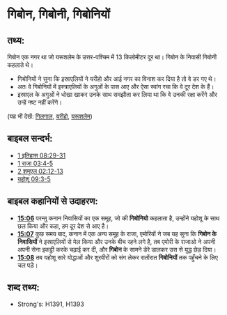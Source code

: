 # गिबोन, गिबोनी, गिबोनियों  #

## तथ्य: ##

गिबोन एक नगर था जो यरूशलेम के उत्तर-पश्चिम में 13 किलोमीटर दूर था। गिबोन के निवासी गिबोनी कहलाते थे।

* गिबोनियों ने सुना कि इस्राएलियों ने यरीहो और आई नगर का विनाश कर दिया है तो वे डर गए थे।
* अतः वे गिबोनियों में इस्त्राएलियों के अगुओं के पास आए और ऐसा स्वांग रचा कि वे दूर देश के हैं। 
* इस्राएल के अगुओं ने धोखा खाकर उनके साथ समझौता कर लिया था कि वे उनकी रक्षा करेंगे और उन्हें नष्ट नहीं करेंगे।

(यह भी देखें: [गिलगाल](../names/gilgal.md), [यरीहो](../names/jericho.md), [यरूशलेम](../names/jerusalem.md))

## बाइबल सन्दर्भ: ##

* [1 इतिहास 08:29-31](rc://en/tn/help/1ch/08/29)
* [1 राजा 03:4-5](rc://en/tn/help/1ki/03/04)
* [2 शमूएल 02:12-13](rc://en/tn/help/2sa/02/12)
* [यहोशू 09:3-5](rc://en/tn/help/jos/09/03)

## बाइबल कहानियों से उदाहरण: ##

* __[15:06](rc://en/tn/help/obs/15/06)__ परन्तु कनान निवासियों का एक समूह, जो की __गिबोनियो__ कहलाता है, उन्होंने यहोशू के साथ छल किया और कहा, हम दूर देश से आए है।  
* __[15:07](rc://en/tn/help/obs/15/07)__ कुछ समय बाद, कनान में एक अन्य समूह के राजा, एमोरियों ने जब यह सुना कि __गिबोन के निवासियों__ ने इस्राएलियों से मेल किया और उनके बीच रहने लगे है, तब एमोरी के राजाओ ने अपनी अपनी सेना इकट्ठी करके चढ़ाई कर दी, और __गिबोन__ के सामने डेरे डालकर उस से युद्ध छेड़ दिया।  
* __[15:08](rc://en/tn/help/obs/15/08)__ तब यहोशू सारे योद्धाओं और शुरवीरों को संग लेकर रातोंरात __गिबोनियों__ तक पहुँचने के लिए चल पड़े।

## शब्द तथ्य: ##

* Strong's: H1391, H1393